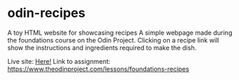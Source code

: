 # odin-recipes
A toy HTML website for showcasing recipes
A simple webpage made during the foundations course on the Odin Project. Clicking on a recipe link will show the instructions and ingredients required to make the dish.

Live site: <a href="krish-sh12.github.io/odin-recipes" rel="noreferrer">Here!</a>
Link to assignment: https://www.theodinproject.com/lessons/foundations-recipes